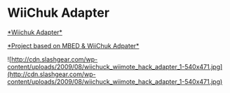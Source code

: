 # WiiChuk Adapter #

[\*Wiichuk Adapter\* ](http://www.sparkfun.com/products/9281)

[\*Project based on MBED & WiiChuk Adpater\*](http://mbed.org/users/shintamainjp/notebook/starboard_example3_en/)

![http://cdn.slashgear.com/wp-content/uploads/2009/08/wiichuck_wiimote_hack_adapter_1-540x471.jpg](http://cdn.slashgear.com/wp-content/uploads/2009/08/wiichuck_wiimote_hack_adapter_1-540x471.jpg)